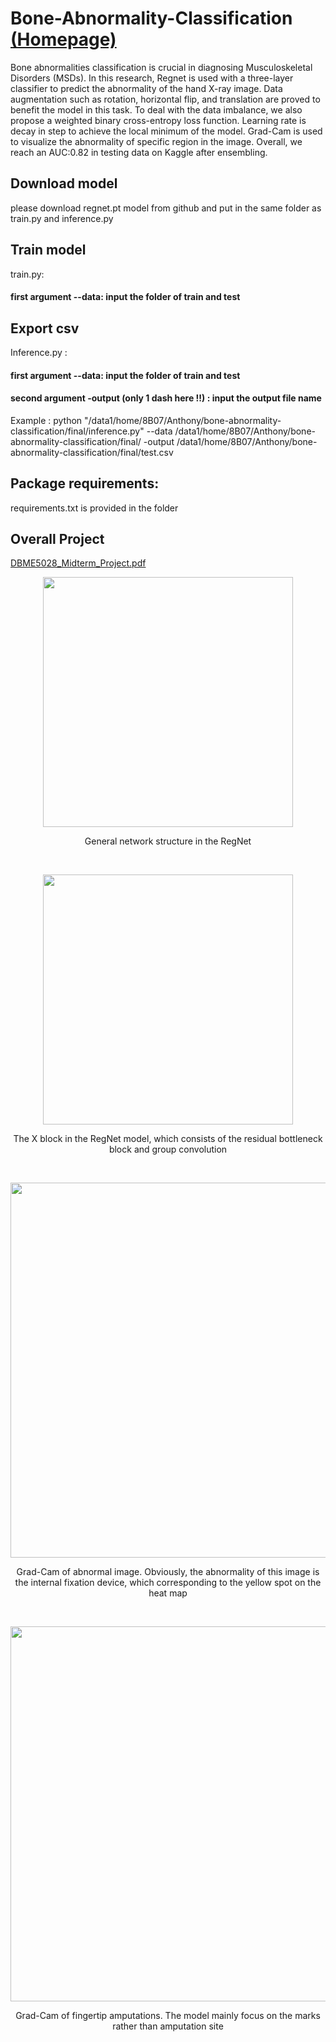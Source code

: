 # Bone-Abnormality-Classification [(Homepage)](https://www.htyang.com/projects)
Bone abnormalities classification is crucial in diagnosing Musculoskeletal Disorders (MSDs). In this research, Regnet is used with a three-layer classifier to predict the abnormality of the hand X-ray image. Data augmentation such as rotation, horizontal flip, and translation are proved to benefit the model in this task. To deal with the data imbalance, we also propose a weighted binary cross-entropy loss function. Learning rate is decay in step to achieve the local minimum of the model. Grad-Cam is used to visualize the abnormality of specific region in the image. Overall, we reach an AUC:0.82 in testing data on Kaggle after ensembling.

## Download model
please download regnet.pt model from github and put in the same folder as train.py and inference.py
## Train model
train.py: <br>
#### first argument --data: input the folder of train and test <br>
## Export csv
Inference.py :  <br>
#### first argument --data: input the folder of train and test <br>
#### second argument -output <b>(only 1 dash here !!)</b> : input the output file name <br>
Example : python "/data1/home/8B07/Anthony/bone-abnormality-classification/final/inference.py" --data /data1/home/8B07/Anthony/bone-abnormality-classification/final/ -output  /data1/home/8B07/Anthony/bone-abnormality-classification/final/test.csv

## Package requirements:
requirements.txt is provided in the folder <br>

## Overall Project
[DBME5028_Midterm_Project.pdf](https://github.com/alwaysmle/Bone-Abnormality-Classification/files/8417846/DBME5028_Midterm_Project.pdf)


<p align="center">
    <img src="https://user-images.githubusercontent.com/29053630/161746574-5e4dde54-3512-4b54-95c9-52ae53a78c6f.png" width="400">
    <p align="center">General network structure in the RegNet</p>
    <br>
<p/> 
<p align="center">
    <img src="https://user-images.githubusercontent.com/29053630/161746579-05f57c9a-5510-43ab-bbe2-798b1f9f48f0.png" width="400" >
    <p align="center">The X block in the RegNet model, which consists of the residual bottleneck block and group convolution</p>
    <br>
<p/> 
<p align="center">
    <img src="https://user-images.githubusercontent.com/29053630/161747707-23188480-f5e1-4fae-ab95-a8ccf61f06c2.png" width="600" >
    <p align="center">Grad-Cam of abnormal image. Obviously, the abnormality of this image is the internal fixation device, which corresponding to the yellow spot on the heat map</p>
    <br>
<p/> 
<p align="center">
    <img src="https://user-images.githubusercontent.com/29053630/161747899-b72d0ed5-01d7-466f-9295-a12cefdeaf93.png" width="600" >
    <p align="center">Grad-Cam of fingertip amputations. The model mainly focus on the marks rather than amputation site</p>
    <br>
<p/>

